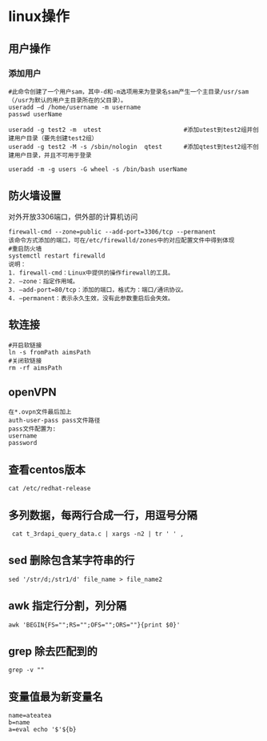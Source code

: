 # linux操作

## 用户操作

### 添加用户

```shell
#此命令创建了一个用户sam，其中-d和-m选项用来为登录名sam产生一个主目录/usr/sam（/usr为默认的用户主目录所在的父目录）。
useradd –d /home/username -m username
passwd userName

useradd -g test2 -m  utest                       #添加utest到test2组并创建用户目录（要先创建test2组）
useradd -g test2 -M -s /sbin/nologin  qtest      #添加qtest到test2组不创建用户目录，并且不可用于登录

useradd -m -g users -G wheel -s /bin/bash userName
```

## 防火墙设置

对外开放3306端口，供外部的计算机访问

```shell
firewall-cmd --zone=public --add-port=3306/tcp --permanent
该命令方式添加的端口，可在/etc/firewalld/zones中的对应配置文件中得到体现
#重启防火墙
systemctl restart firewalld
说明：
1. firewall-cmd：Linux中提供的操作firewall的工具。
2. –zone：指定作用域。
3. –add-port=80/tcp：添加的端口，格式为：端口/通讯协议。
4. –permanent：表示永久生效，没有此参数重启后会失效。
```

## 软连接

```shell
#开启软链接
ln -s fromPath aimsPath
#关闭软链接
rm -rf aimsPath
```

## openVPN

```shell
在*.ovpn文件最后加上
auth-user-pass pass文件路径
pass文件配置为:
username
password
```

## 查看centos版本

```shell
cat /etc/redhat-release
```

## 多列数据，每两行合成一行，用逗号分隔

```shell
 cat t_3rdapi_query_data.c | xargs -n2 | tr ' ' ,
```

## sed 删除包含某字符串的行
```shell
sed '/str/d;/str1/d' file_name > file_name2
```

## awk 指定行分割，列分隔
```shell
awk 'BEGIN{FS="";RS="";OFS="";ORS=""}{print $0}'
```

## grep 除去匹配到的
```shell
grep -v ""
```

## 变量值最为新变量名
```shell
name=ateatea
b=name
a=eval echo '$'${b}
```